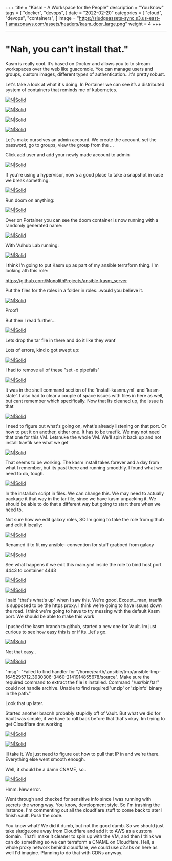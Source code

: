 +++
title = "Kasm - A Workspace for the People"
description = "You know"
tags = [
    "docker",
    "devops",
]
date = "2022-02-20"
categories = [
    "cloud",
    "devops",
    "containers",
]
image = "https://sludgeassets-sync.s3.us-east-1.amazonaws.com/assets/headers/kasm_door_large.png"
weight = 4
+++

---

# "Nah, you can't install that."

Kasm is really cool. It’s based on Docker and allows you to to stream workspaces over the web like guacomole. You can manage users and groups, custom images, different types of authentication…it's pretty robust. 

Let's take a look at what it's doing. In Portainer we can see it’s a distributed system of containers that reminds me of kubernetes. 



[![N|Solid](/kasm/kasm01.png)](https://sludge.one/kasm)

[![N|Solid](/kasm/kasm02.png)](https://sludge.one/kasm)

[![N|Solid](/kasm/kasm03.png)](https://sludge.one/kasm)

[![N|Solid](/kasm/kasm04.png)](https://sludge.one/kasm)

Let's make ourselves an admin account. We create the account, set the password, go to groups, view the group from the …

Click add user and add your newly made account to admin

[![N|Solid](/kasm/kasm05.png)](https://sludge.one/kasm)

If you're using a hypervisor, now's a good place to take a snapshot in case we break something.

[![N|Solid](/kasm/kasm06.png)](https://sludge.one/kasm)

Run doom on anything:

[![N|Solid](/kasm/kasm07.png)](https://sludge.one/kasm)

Over on Portainer you can see the doom container is now running with a randomly generated name:

[![N|Solid](/kasm/kasm08.png)](https://sludge.one/kasm)

With Vulhub Lab running:

[![N|Solid](/kasm/kasm09.png)](https://sludge.one/kasm)

I think I'n going to put Kasm up as part of my ansible terraform thing. I'm looking ath this role:

https://github.com/MonolithProjects/ansible-kasm_server

Put the files for the roles in a folder in roles…would you believe it.

[![N|Solid](/kasm/kasm10.png)](https://sludge.one/kasm)

Proof!

But then I read further…

[![N|Solid](/kasm/kasm11.png)](https://sludge.one/kasm)

Lets drop the tar file in there and do it like they want'

Lots of errors, kind o got swept up:

[![N|Solid](/kasm/kasm12.png)](https://sludge.one/kasm)

I had to remove all of these "set -o pipefails" 

[![N|Solid](/kasm/kasm13.png)](https://sludge.one/kasm)

It was in the shell command section of the  'install-kasnm.yml' and 'kasm-state'. I also had to clear a couple of space issues with files in here as well, but cant remember which specifically. Now that Its cleaned up, the issue is that 


[![N|Solid](/kasm/kasm14.png)](https://sludge.one/kasm)

I need to figure out what's going on, what's already listening on that port. Or how to put it on another, either one. It has to be traefik. We may not need that one for this VM. Letsnuke the whole VM. We'll spin it back up and not install traefik see what we get

[![N|Solid](/kasm/kasm15.png)](https://sludge.one/kasm)

That seems to be working. The kasm install takes forever and a day from what I remember, but its past there and running smoothly. I found what we need to do, tough.

[![N|Solid](/kasm/kasm16.png)](https://sludge.one/kasm)

In the install.sh script in files. We can change this. We may need to actually package it that way in the tar file, since we have kasm unpacking it. We should be able to do that a different way but going to start there when we need to.

Not sure how we edit galaxy roles, SO Im going to take the role from github and edit it locally:

[![N|Solid](/kasm/kasm17.png)](https://sludge.one/kasm)

Renamed it to fit my ansible- convention for stuff grabbed from galaxy

[![N|Solid](/kasm/kasm18.png)](https://sludge.one/kasm)

See what happens if we edit this main.yml inside the role to bind host port 4443 to container 4443

[![N|Solid](/kasm/kasm19.png)](https://sludge.one/kasm)

[![N|Solid](/kasm/kasm20.png)](https://sludge.one/kasm)

I said "that's what's up" when I saw this. We're good. Except…man, traefik is supposed to be the https proxy. I think we're going to have issues down the road. I think we're going to have to try messing with the default Kasm port. We should be able to make this work

I pushed the kasm branch to github, started a new one for Vault. Im just curious to see how easy this is or if its…let's go.

[![N|Solid](/kasm/kasm21.png)](https://sludge.one/kasm)

Not that easy..

[![N|Solid](/kasm/kasm22.png)](https://sludge.one/kasm)

"msg": "Failed to find handler for \"/home/earth/.ansible/tmp/ansible-tmp-1645295712.3930306-3460-2141914855678/source\". Make sure the required command to extract the file is installed. Command \"/usr/bin/tar\" could not handle archive. Unable to find required 'unzip' or 'zipinfo' binary in the path."

Look that up later.

Started another bracnh probably stupidly off of Vault. But what we did for Vault was simple, if we have to roll back before that that's okay. Im trying to get Cloudflare dns working

[![N|Solid](/kasm/kasm23.png)](https://sludge.one/kasm)

[![N|Solid](/kasm/kasm24.png)](https://sludge.one/kasm)

Ill take it. We just need to figure out how to pull that IP in and we're there. Everything else went smooth enough.

Well, it should be a damn CNAME, so..

[![N|Solid](/kasm/kasm25.png)](https://sludge.one/kasm)

Hmm. New error.

Went through and checked for sensitive info since I was running with secrets the wrong way. You know, development style.  So I'm trashing the instance, I'm commenting out all the cloudflare stuff to come back to ater I finish vault. Push the code.

You know what? We did it dumb, but not the good dumb. So we should just take sludge.one away from Cloudflare and add it to AWS as a custom domain. That'll make it cleaner to spin up with the VM, and then I think we can do something so we can terraform a CNAME on Cloudflare. Hell, a whole proxy network behind cloudflare, we could use c2.sbs on here as well I'd imagine. Planning to do that with CDNs anyway.